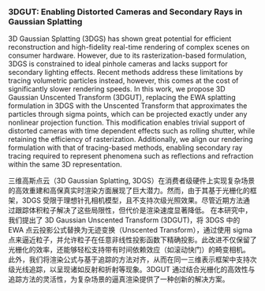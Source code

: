 ### 3DGUT: Enabling Distorted Cameras and Secondary Rays in Gaussian Splatting

3D Gaussian Splatting (3DGS) has shown great potential for efficient reconstruction and high-fidelity real-time rendering of complex scenes on consumer hardware. However, due to its rasterization-based formulation, 3DGS is constrained to ideal pinhole cameras and lacks support for secondary lighting effects. Recent methods address these limitations by tracing volumetric particles instead, however, this comes at the cost of significantly slower rendering speeds. In this work, we propose 3D Gaussian Unscented Transform (3DGUT), replacing the EWA splatting formulation in 3DGS with the Unscented Transform that approximates the particles through sigma points, which can be projected exactly under any nonlinear projection function. This modification enables trivial support of distorted cameras with time dependent effects such as rolling shutter, while retaining the efficiency of rasterization. Additionally, we align our rendering formulation with that of tracing-based methods, enabling secondary ray tracing required to represent phenomena such as reflections and refraction within the same 3D representation.

三维高斯点云（3D Gaussian Splatting, 3DGS）在消费者级硬件上实现复杂场景的高效重建和高保真实时渲染方面展现了巨大潜力。然而，由于其基于光栅化的框架，3DGS 受限于理想针孔相机模型，且不支持次级光照效果。尽管近期方法通过跟踪体积粒子解决了这些局限性，但代价是渲染速度显著降低。
在本研究中，我们提出了 3D Gaussian Unscented Transform (3DGUT)，将 3DGS 中的 EWA 点云投影公式替换为无迹变换（Unscented Transform），通过使用 sigma 点来逼近粒子，并允许粒子在任意非线性投影函数下精确投影。此改进不仅保留了光栅化的效率，还能够轻松支持带有时间依赖效应（如滚动快门）的畸变相机。
此外，我们将渲染公式与基于追踪的方法对齐，从而在同一三维表示框架中支持次级光线追踪，以呈现诸如反射和折射等现象。3DGUT 通过结合光栅化的高效性与追踪方法的灵活性，为复杂场景的逼真渲染提供了一种创新的解决方案。
